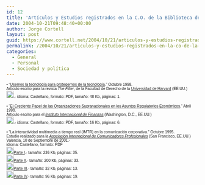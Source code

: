 ```yaml
---
id: 12
title: 'Artí­culos y Estudios registrados en la C.O. de la Biblioteca del Congreso de los EE.UU.'
date: 2004-10-21T09:48:40+00:00
author: Jorge Cortell
layout: post
guid: https://www.cortell.net/2004/10/21/articulos-y-estudios-registrados-en-la-co-de-la-biblioteca-del-congreso-de-los-eeuu/
permalink: /2004/10/21/articulos-y-estudios-registrados-en-la-co-de-la-biblioteca-del-congreso-de-los-eeuu/
categories:
  - General
  - Personal
  - Sociedad y polí­tica
---
```

<font face="Verdana, Arial, Helvetica, sans-serif" size="1">• “<a href="https://homepage.mac.com/jorgecortell/docs/usartec.pdf" target="_blank">Usemos la tecnología para protegernos de la tecnología</a>.” Octubre 1998.<br /> Artículo escrito para la revista <i>The Filter</i>, de la Facultad de Derecho de la <a href="https://www.harvard.edu" target="_blank">Universidad de Harvard</a> (EE.UU.)<br /> <a href="https://homepage.mac.com/jorgecortell/docs/usartec.pdf" target="_blank"><img src="https://homepage.mac.com/jorgecortell/images/pdf.gif" width="19" height="19" border="0" /></a>.- idioma: Castellano, formato: PDF, tamaño: 48 Kb, páginas: 1.</p> 

<p>
  • “<a href="https://homepage.mac.com/jorgecortell/docs/supranat.pdf" target="_blank">El Creciente Papel de las Organizaciones Supranacionales en los Asuntos Regulatorios Económicos</a>.” Abril 1998.<br /> Artículo escrito para el <i><a href="https://www.iif.com/index.html" target="_blank">Instituto Internacional de Finanzas</a></i> (Washington, D.C., EE.UU.)<br /> <a href="https://homepage.mac.com/jorgecortell/docs/supranat.pdf" target="_blank"><img src="https://homepage.mac.com/jorgecortell/images/pdf.gif" width="19" height="19" border="0" /></a>.- idioma: Castellano, formato: PDF, tamaño: 16 Kb, páginas: 6.
</p>

<p>
  • “La interactividad multimedia a tiempo real (IMTR) en la comunicación corporativa.” Octubre 1995.<br /> Estudio realizado para la<i> <a href="https://www.iabc.com" target="_blank">Asociación Internacional de Comunicadores Profesionales</a></i> (San Francisco, EE.UU.) Valencia, 10 de Septiembre de 2001.-<br /> idioma: Castellano, formato: PDF<br /> <a href="https://homepage.mac.com/jorgecortell/docs/StCapI.pdf" target="_blank"><img src="https://homepage.mac.com/jorgecortell/images/pdf.gif" width="19" height="19" border="0" />Parte I</a>.- tamaño: 236 Kb, páginas: 35.<br /> <a href="https://homepage.mac.com/jorgecortell/docs/StCapII.pdf" target="_blank"><img src="https://homepage.mac.com/jorgecortell/images/pdf.gif" width="19" height="19" border="0" />Parte II</a>.- tamaño: 200 Kb, páginas: 33.<br /> <a href="https://homepage.mac.com/jorgecortell/docs/StCapIII.pdf" target="_blank"><img src="https://homepage.mac.com/jorgecortell/images/pdf.gif" width="19" height="19" border="0" />Parte III</a>.- tamaño: 32 Kb, páginas: 13.<br /> <a href="https://homepage.mac.com/jorgecortell/docs/StCapIV.pdf" target="_blank"><img src="https://homepage.mac.com/jorgecortell/images/pdf.gif" width="19" height="19" border="0" />Parte IV</a>.- tamaño: 96 Kb, páginas: 19. </font>
</p>
